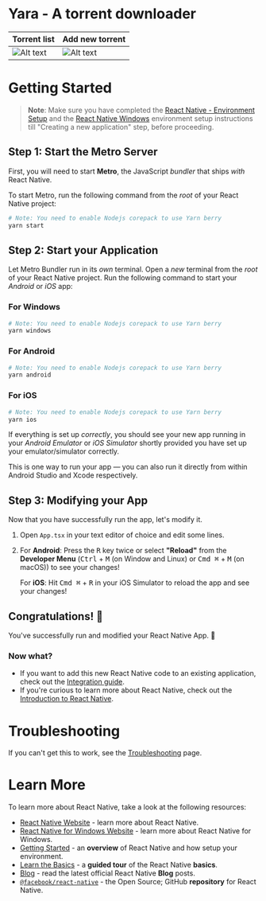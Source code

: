 # Yara - A torrent downloader

|Torrent list|Add new torrent|
|--|--|
|![Alt text](https://github.com/DanielSRS/yara/assets/39845798/a00b6197-6cba-4997-8938-e4bcd7472d0b "Torrent list")|![Alt text](https://github.com/DanielSRS/yara/assets/39845798/87e0e857-df83-45eb-831d-1d45076e4b42 "Add new torrent")|

# Getting Started

>**Note**: Make sure you have completed the [React Native - Environment Setup](https://reactnative.dev/docs/environment-setup) and the [React Native Windows](https://microsoft.github.io/react-native-windows/docs/rnw-dependencies) environment setup instructions till "Creating a new application" step, before proceeding.

## Step 1: Start the Metro Server

First, you will need to start **Metro**, the JavaScript _bundler_ that ships _with_ React Native.

To start Metro, run the following command from the _root_ of your React Native project:

```bash
# Note: You need to enable Nodejs corepack to use Yarn berry
yarn start
```

## Step 2: Start your Application

Let Metro Bundler run in its _own_ terminal. Open a _new_ terminal from the _root_ of your React Native project. Run the following command to start your _Android_ or _iOS_ app:


### For Windows

```bash
# Note: You need to enable Nodejs corepack to use Yarn berry
yarn windows
```

### For Android

```bash
# Note: You need to enable Nodejs corepack to use Yarn berry
yarn android
```

### For iOS

```bash
# Note: You need to enable Nodejs corepack to use Yarn berry
yarn ios
```

If everything is set up _correctly_, you should see your new app running in your _Android Emulator_ or _iOS Simulator_ shortly provided you have set up your emulator/simulator correctly.

This is one way to run your app — you can also run it directly from within Android Studio and Xcode respectively.

## Step 3: Modifying your App

Now that you have successfully run the app, let's modify it.

1. Open `App.tsx` in your text editor of choice and edit some lines.
2. For **Android**: Press the <kbd>R</kbd> key twice or select **"Reload"** from the **Developer Menu** (<kbd>Ctrl</kbd> + <kbd>M</kbd> (on Window and Linux) or <kbd>Cmd ⌘</kbd> + <kbd>M</kbd> (on macOS)) to see your changes!

   For **iOS**: Hit <kbd>Cmd ⌘</kbd> + <kbd>R</kbd> in your iOS Simulator to reload the app and see your changes!

## Congratulations! :tada:

You've successfully run and modified your React Native App. :partying_face:

### Now what?

- If you want to add this new React Native code to an existing application, check out the [Integration guide](https://reactnative.dev/docs/integration-with-existing-apps).
- If you're curious to learn more about React Native, check out the [Introduction to React Native](https://reactnative.dev/docs/getting-started).

# Troubleshooting

If you can't get this to work, see the [Troubleshooting](https://reactnative.dev/docs/troubleshooting) page.

# Learn More

To learn more about React Native, take a look at the following resources:

- [React Native Website](https://reactnative.dev) - learn more about React Native.
- [React Native for Windows Website](https://microsoft.github.io/react-native-windows/) - learn more about React Native for Windows.
- [Getting Started](https://reactnative.dev/docs/environment-setup) - an **overview** of React Native and how setup your environment.
- [Learn the Basics](https://reactnative.dev/docs/getting-started) - a **guided tour** of the React Native **basics**.
- [Blog](https://reactnative.dev/blog) - read the latest official React Native **Blog** posts.
- [`@facebook/react-native`](https://github.com/facebook/react-native) - the Open Source; GitHub **repository** for React Native.

